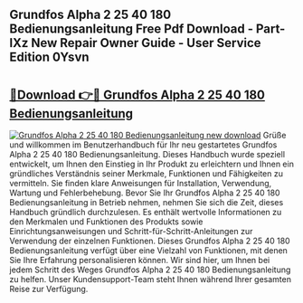## Grundfos Alpha 2 25 40 180 Bedienungsanleitung Free Pdf Download - Part-lXz New Repair Owner Guide - User Service Edition 0Ysvn

# <h2><a href="http://df0hga.blite.top/?on=Grundfos+Alpha+2+25+40+180+Bedienungsanleitung">🔗Download 👉🔴 Grundfos Alpha 2 25 40 180 Bedienungsanleitung</a></h2>

[![Grundfos Alpha 2 25 40 180 Bedienungsanleitung new download](https://i.imgur.com/lujVjoI.png)](http://df0hga.blite.top/?on=Grundfos+Alpha+2+25+40+180+Bedienungsanleitung)
Grüße und willkommen im Benutzerhandbuch für Ihr neu gestartetes Grundfos Alpha 2 25 40 180 Bedienungsanleitung. Dieses Handbuch wurde speziell entwickelt, um Ihnen den Einstieg in Ihr Produkt zu erleichtern und Ihnen ein gründliches Verständnis seiner Merkmale, Funktionen und Fähigkeiten zu vermitteln. Sie finden klare Anweisungen für Installation, Verwendung, Wartung und Fehlerbehebung. Bevor Sie Ihr Grundfos Alpha 2 25 40 180 Bedienungsanleitung in Betrieb nehmen, nehmen Sie sich die Zeit, dieses Handbuch gründlich durchzulesen. Es enthält wertvolle Informationen zu den Merkmalen und Funktionen des Produkts sowie Einrichtungsanweisungen und Schritt-für-Schritt-Anleitungen zur Verwendung der einzelnen Funktionen. Dieses Grundfos Alpha 2 25 40 180 Bedienungsanleitung verfügt über eine Vielzahl von Funktionen, mit denen Sie Ihre Erfahrung personalisieren können. Wir sind hier, um Ihnen bei jedem Schritt des Weges Grundfos Alpha 2 25 40 180 Bedienungsanleitung zu helfen. Unser Kundensupport-Team steht Ihnen während Ihrer gesamten Reise zur Verfügung.
